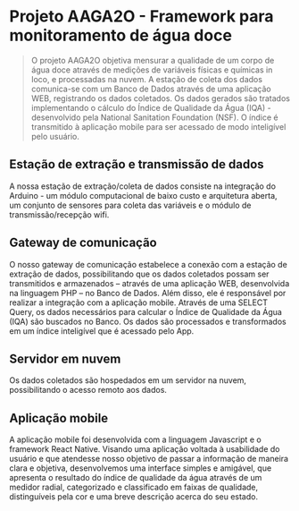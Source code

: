 # Projeto AAGA2O - Framework para monitoramento de água doce

> O projeto AAGA2O objetiva mensurar a qualidade de um corpo de água doce através de medições de variáveis físicas e químicas in loco, e processadas na nuvem.
> A estação de coleta dos dados comunica-se com um Banco de Dados através de uma aplicação WEB, registrando os dados coletados.
> Os dados gerados são tratados implementando o cálculo do Índice de Qualidade da Água (IQA) - desenvolvido pela National Sanitation Foundation (NSF).
> O índice é transmitido à aplicação mobile para ser acessado de modo inteligível pelo usuário.

## Estação de extração e transmissão de dados
A nossa estação de extração/coleta de dados consiste na integração do Arduino - um módulo computacional de baixo custo e arquitetura aberta, um conjunto de sensores para coleta das variáveis e o módulo de transmissão/recepção wifi.

## Gateway de comunicação
O nosso gateway de comunicação estabelece a conexão com a estação de extração de dados, possibilitando que os dados coletados possam ser transmitidos e armazenados – através de uma aplicação WEB, desenvolvida na linguagem PHP – no Banco de Dados.
Além disso, ele é responsável por realizar a integração com a aplicação mobile. Através de uma SELECT Query, os dados necessários para calcular o Índice de Qualidade da Água (IQA) são buscados no Banco. Os dados são processados e transformados em um índice inteligível que é acessado pelo App.

## Servidor em nuvem
Os dados coletados são hospedados em um servidor na nuvem, possibilitando o acesso remoto aos dados.

## Aplicação mobile
A aplicação mobile foi desenvolvida com a linguagem Javascript e o framework React Native. Visando uma aplicação voltada à usabilidade do usuário e que atendesse nosso objetivo de passar a informação de maneira clara e objetiva, desenvolvemos uma interface simples e amigável, que apresenta o resultado do índice de qualidade da água através de um medidor radial, categorizado e classificado em faixas de qualidade, distinguíveis pela cor e uma breve descrição acerca do seu estado.
